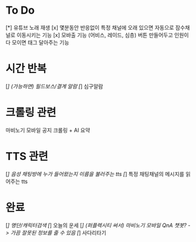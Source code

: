 # To Do
[*] 유튜브 노래 재생
[x] 몇분동안 반응없이 특정 채널에 오래 있으면 자동으로 잠수채널로 이동시키는 기능
[x] 모바출 기능 (어비스, 레이드, 심층) 버튼 만들어두고 인원이 다 모이면 태그 달아주는 기능

# 시간 반복
[*] (가능하면) 필드보스/결계 알람
[*] 심구알람

# 크롤링 관련
마비노기 모바일 공지 크롤링 + AI 요약

# TTS 관련
[*] 음성 채팅방에 누가 들어왔는지 이름을 불러주는 tts
[*] 특정 채팅채널의 메시지를 읽어주는 tts

# 완료
[*] 명단/캐릭터검색
[*] 오늘의 운세
[*] (퍼플렉시티 써서) 마비노기 모바일 QnA 챗봇? -> 가끔 잘못된 정보를 줄 수 있음
[*] 사다리타기
